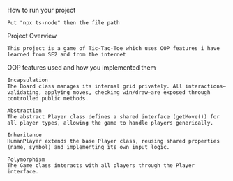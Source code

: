 How to run your project

    Put "npx ts-node" then the file path

Project Overview
    
    This project is a game of Tic-Tac-Toe which uses OOP features i have learned from SE2 and from the internet

OOP features used and how you implemented them

    Encapsulation
    The Board class manages its internal grid privately. All interactions—validating, applying moves, checking win/draw—are exposed through controlled public methods.

    Abstraction
    The abstract Player class defines a shared interface (getMove()) for all player types, allowing the game to handle players generically.

    Inheritance
    HumanPlayer extends the base Player class, reusing shared properties (name, symbol) and implementing its own input logic.

    Polymorphism
    The Game class interacts with all players through the Player interface.